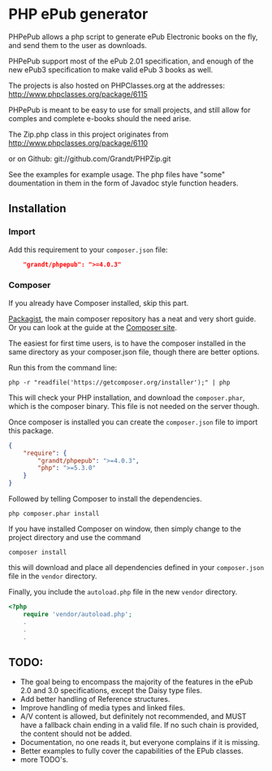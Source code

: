 # PHP ePub generator

PHPePub allows a php script to generate ePub Electronic books on the fly, and send them to the user as downloads.

PHPePub support most of the ePub 2.01 specification, and enough of the new ePub3 specification to make valid ePub 3 books as well.

The projects is also hosted on PHPClasses.org at the addresses:
http://www.phpclasses.org/package/6115

PHPePub is meant to be easy to use for small projects, and still allow for comples and complete e-books should the need arise.

The Zip.php class in this project originates from http://www.phpclasses.org/package/6110

or on Github: git://github.com/Grandt/PHPZip.git

See the examples for example usage. The php files have "some" doumentation in them in the form of Javadoc style function headers.

## Installation

### Import
Add this requirement to your `composer.json` file:
```json
    "grandt/phpepub": ">=4.0.3"
```

### Composer
If you already have Composer installed, skip this part.

[Packagist](https://packagist.org/), the main composer repository has a neat and very short guide.
Or you can look at the guide at the [Composer site](https://getcomposer.org/doc/00-intro.md#installation-linux-unix-osx).
 
The easiest for first time users, is to have the composer installed in the same directory as your composer.json file, though there are better options.

Run this from the command line:
```
php -r "readfile('https://getcomposer.org/installer');" | php
```

This will check your PHP installation, and download the `composer.phar`, which is the composer binary. This file is not needed on the server though.

Once composer is installed you can create the `composer.json` file to import this package.
```json
{
    "require": {
        "grandt/phpepub": ">=4.0.3",
        "php": ">=5.3.0"
    }
}
```

Followed by telling Composer to install the dependencies.
```
php composer.phar install
```

If you have installed Composer on window, then simply change to the project directory and use the command
```
composer install
```


this will download and place all dependencies defined in your `composer.json` file in the `vendor` directory.

Finally, you include the `autoload.php` file in the new `vendor` directory.
```php
<?php
    require 'vendor/autoload.php';
    .
    .
    .
```

## TODO:
* The goal being to encompass the majority of the features in the ePub 2.0 and 3.0 specifications, except the Daisy type files.
* Add better handling of Reference structures.
* Improve handling of media types and linked files.
* A/V content is allowed, but definitely not recommended, and MUST have a fallback chain ending in a valid file. If no such chain is provided, the content should not be added.
* Documentation, no one reads it, but everyone complains if it is missing.
* Better examples to fully cover the capabilities of the EPub classes.
* more TODO's.
